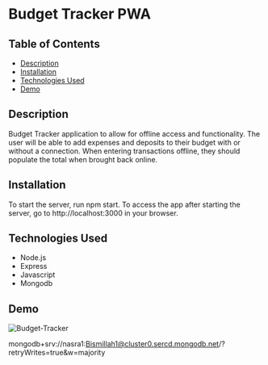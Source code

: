 # Budget Tracker PWA

## Table of Contents

- [Description](#description)
- [Installation](#installation)
- [Technologies Used](#technologies-used)
- [Demo](#demo)

## Description

Budget Tracker application to allow for offline access and functionality. The user will be able to add expenses and deposits to their budget with or without a connection. When entering transactions offline, they should populate the total when brought back online.

## Installation

To start the server, run npm start. To access the app after starting the server, go to http://localhost:3000 in your browser.

## Technologies Used

- Node.js
- Express
- Javascript
- Mongodb

## Demo

![Budget-Tracker](public/assets/img/Budget-Tracker.gif)

mongodb+srv://nasra1:Bismillah1@cluster0.sercd.mongodb.net/<dbname>?retryWrites=true&w=majority
